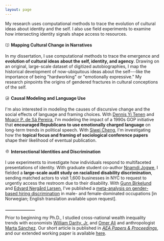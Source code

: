 ```yaml
---
layout: page
---
```


My research uses computational methods to trace the evolution of cultural ideas about identity and the self. I also use field experiments to examine how intersecting identity signals shape access to resources.

#### <svg xmlns="http://www.w3.org/2000/svg" style="height: 1em; width: 1em; vertical-align: -0.125em; margin-right: 0.35em;" fill="none" viewBox="0 0 24 24" stroke-width="1.5" stroke="currentColor"><path stroke-linecap="round" stroke-linejoin="round" d="M12 6.042A8.967 8.967 0 0 0 6 3.75c-1.052 0-2.062.18-3 .512v14.25A8.987 8.987 0 0 1 6 18c2.305 0 4.408.867 6 2.292m0-14.25a8.966 8.966 0 0 1 6-2.292c1.052 0 2.062.18 3 .512v14.25A8.987 8.987 0 0 0 18 18a8.967 8.967 0 0 0-6 2.292m0-14.25v14.25" /></svg>Mapping Cultural Change in Narratives

In my dissertation, I use computational methods to trace the emergence and **evolution of cultural ideas about the self, identity, and agency**. Drawing on an original, large-scale dataset of digitized autobiographies, I map the historical development of now-ubiquitous ideas about the self---like the importance of being "hardworking" or "emotionally expressive." My research pinpoints the origins of gendered fractures in cultural conceptions of the self.

#### <svg xmlns="http://www.w3.org/2000/svg" style="height: 1em; width: 1em; vertical-align: -0.125em; margin-right: 0.35em;" fill="none" viewBox="0 0 24 24" stroke-width="1.5" stroke="currentColor"><path stroke-linecap="round" stroke-linejoin="round" d="M7.5 14.25v2.25m3-4.5v4.5m3-6.75v6.75m3-9v9M6 20.25h12A2.25 2.25 0 0 0 20.25 18V6A2.25 2.25 0 0 0 18 3.75H6A2.25 2.25 0 0 0 3.75 6v12A2.25 2.25 0 0 0 6 20.25Z" /></svg>Causal Modeling and Language Use

I'm also interested in modeling the causes of discursive change and the social effects of language and framing choices.  With [Dennis Yi Tenen](https://dennistenen.com/) and [Moacir P. de Sá Pereira](https://moacir.com/), I'm modeling the impact of a 1990s GOP initiative that **encouraged Republicans to use emotionally charged language** on long-term trends in political speech. With [Siwei Cheng](https://siwei-cheng.github.io/), I'm investigating how the **topical focus and framing of sociological conference papers** shape their likelihood of eventual publication.

#### <svg xmlns="http://www.w3.org/2000/svg" style="height: 1em; width: 1em; vertical-align: -0.125em; margin-right: 0.35em;" fill="none" viewBox="0 0 24 24" stroke-width="1.5" stroke="currentColor"><path stroke-linecap="round" stroke-linejoin="round" d="M7.864 4.243A7.5 7.5 0 0 1 19.5 10.5c0 2.92-.556 5.709-1.568 8.268M5.742 6.364A7.465 7.465 0 0 0 4.5 10.5a7.464 7.464 0 0 1-1.15 3.993m1.989 3.559A11.209 11.209 0 0 0 8.25 10.5a3.75 3.75 0 1 1 7.5 0c0 .527-.021 1.049-.064 1.565M12 10.5a14.94 14.94 0 0 1-3.6 9.75m6.633-4.596a18.666 18.666 0 0 1-2.485 5.33" /></svg>Intersectional Identities and Discrimination

I use experiments to investigate how individuals respond to multifaceted presentations of identity. With graduate student co-author [Nnamdi Jogwe](https://as.nyu.edu/departments/sociology/people/current-phd-students/nnamdi-jogwe.html), I fielded a **large-scale audit study on racialized disability discrimination**, sending matched actors to visit 1,600 businesses in NYC to request to urgently access the restroom due to their disability. With [Gunn Birkelund](https://www.sv.uio.no/iss/english/people/aca/gunnb/) and [Edvard Nergård Larsen](https://www.samfunnsforskning.no/english/people/res/edvardnl/), I've published a [meta-analysis on gender-based hiring discrimination](https://www.scup.com/doi/full/10.18261/issn.1504-7989-2021-03-04-03) in male- and female-dominated occupations [in Norwegian; English translation available upon request].

<hr style="width: 1in; margin-top: 2em; margin-bottom: 0.5em; border: 1px solid #ccc;">

Prior to beginning my Ph.D., I studied cross-national wealth inequality trends with economists [William Darity, Jr.](https://sanford.duke.edu/profile/william-darity/) and [Omer Ali](https://www.econ.pitt.edu/people/omer-ali) and anthropologist [Marta Sánchez](https://people.uncw.edu/sanchezm/). Our short article is published in [_AEA Papers & Proceedings_](https://www.aeaweb.org/articles?id=10.1257/pandp.20211114), and our extended working paper is available [here](https://drive.google.com/file/d/1Zas0R5EHyfYW_wpI-_P4kz8k8Hnz56Ow/view?usp=sharing).
